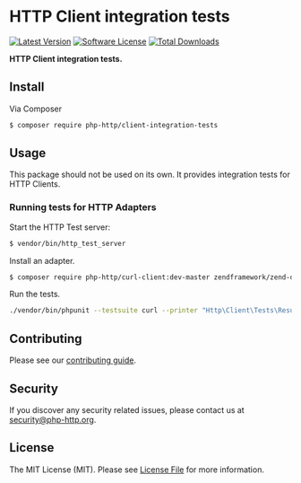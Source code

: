 # HTTP Client integration tests

[![Latest Version](https://img.shields.io/github/release/php-http/client-integration-tests.svg?style=flat-square)](https://github.com/php-http/client-integration-tests/releases)
[![Software License](https://img.shields.io/badge/license-MIT-brightgreen.svg?style=flat-square)](LICENSE)
[![Total Downloads](https://img.shields.io/packagist/dt/php-http/client-integration-tests.svg?style=flat-square)](https://packagist.org/packages/php-http/client-integration-tests)

**HTTP Client integration tests.**


## Install

Via Composer

```bash
$ composer require php-http/client-integration-tests
```


## Usage

This package should not be used on its own. It provides integration tests for HTTP Clients.


### Running tests for HTTP Adapters

Start the HTTP Test server:

```bash
$ vendor/bin/http_test_server
```

Install an adapter.

```bash
$ composer require php-http/curl-client:dev-master zendframework/zend-diactoros
```

Run the tests.

```bash
./vendor/bin/phpunit --testsuite curl --printer "Http\Client\Tests\ResultPrinter"
```


## Contributing

Please see our [contributing guide](http://docs.php-http.org/en/latest/development/contributing.html).


## Security

If you discover any security related issues, please contact us at [security@php-http.org](mailto:security@php-http.org).


## License

The MIT License (MIT). Please see [License File](LICENSE) for more information.
